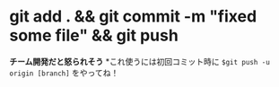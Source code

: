# git add . && git commit -m "fixed some file" && git push
**チーム開発だと怒られそう**
\*これ使うには初回コミット時に
```$git push -u origin [branch]```
をやってね！
